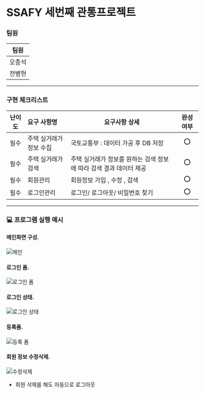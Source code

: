 # SSAFY 세번째 관통프로젝트


### 팀원 

| 팀원   | 
| ------ |
| 오종석 | 
| 전병현 | 

---

### 구현 체크리스트

| 난이도 | 요구 사항명                            | 요구사항 상세                                                  | 완성 여부 |
| :----: | :----------------------------------    | ----------------------------------------------                | :-------: |
|  필수  | 주택 실거래가 정보 수집                  | 국토교통부 : 데이터 가공 후 DB 저장                              |    ⭕     |
|  필수  | 주택 실거래가 검색                       | 주택 실거래가 정보를 원하는 검색 정보에 따라 검색 결과 데이터 제공 |    ⭕     |
|  필수  | 회원관리                                | 회원정보 가입 , 수정 , 검색                                     |    ⭕     |
|  필수  | 로그인관리                              | 로그인/ 로그아웃/ 비밀번호 찾기                                  |    ⭕     |
---

### 💻 프로그램 실행 예시
#### 메인화면 구성.
![메인](https://ibb.co/sv6zQR1)


#### 로그인 폼.
![로그인 폼 ](https://ibb.co/PrFwgVd)
#### 로그인 상태.
![로그인 상태 ](https://ibb.co/3SJ0vH2)
#### 등록폼.
![등록 폼](https://ibb.co/Wz9fbWM)
#### 회원 정보 수정삭제.
![수정삭제](https://ibb.co/rZcmJpz)
- 회원 삭제를 해도 자동으로 로그아웃 
